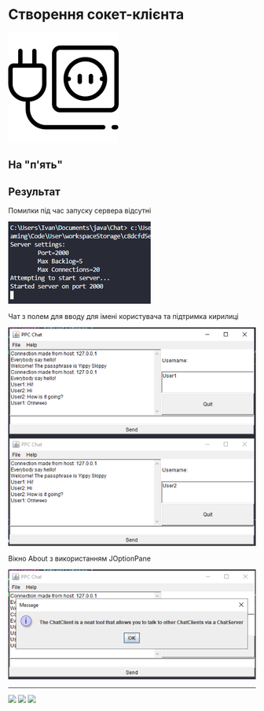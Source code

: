 # Створення сокет-клієнта
![](images/socket.png)

## На "п'ять"

## Результат

Помилки під час запуску сервера відсутні

![](images/res1.png)

Чат з полем для вводу для імені користувача та підтримка кирилиці

![](images/res2.png)

Вікно About з використанням JOptionPane

![](images/res3.png)

---

![](https://img.shields.io/badge/Made%20with-JAVA-red.svg)
![](https://img.shields.io/badge/Made%20with-Visual%20Studio%20Code-brightgreen)
![](https://img.shields.io/badge/Made%20at-PPC%20NTU%20%22KhPI%22-blue.svg) 

